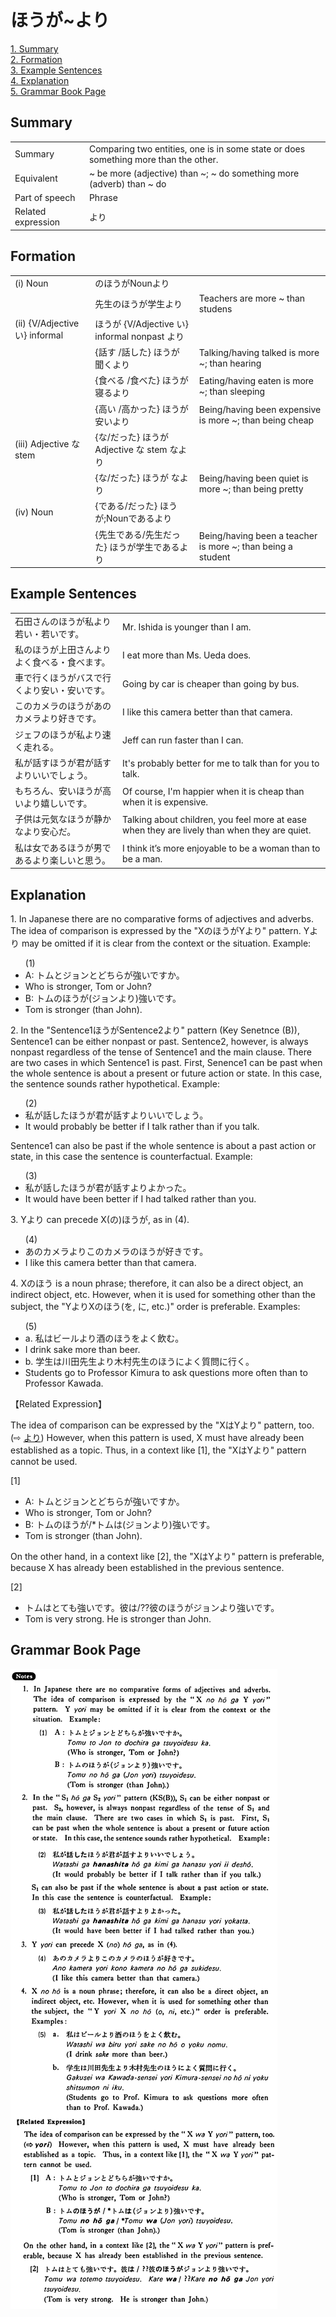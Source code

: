 # ほうが~より

[1. Summary](#summary)<br>
[2. Formation](#formation)<br>
[3. Example Sentences](#example-sentences)<br>
[4. Explanation](#explanation)<br>
[5. Grammar Book Page](#grammar-book-page)<br>


## Summary

<table><tr>   <td>Summary</td>   <td>Comparing two entities, one is in some state or does something more than the other.</td></tr><tr>   <td>Equivalent</td>   <td>~ be more (adjective) than ~; ~ do something more (adverb) than ~ do</td></tr><tr>   <td>Part of speech</td>   <td>Phrase</td></tr><tr>   <td>Related expression</td>   <td>より</td></tr></table>

## Formation

<table class="table"> <tbody><tr class="tr head"> <td class="td"><span class="numbers">(i)</span> <span> <span class="bold">Noun</span></span></td> <td class="td"><span class="concept">のほうが</span><span>Noun<span class="concept">より</span></span></td> <td class="td"><span>&nbsp;</span></td> </tr> <tr class="tr"> <td class="td"><span>&nbsp;</span></td> <td class="td"><span>先生<span class="concept">のほうが</span>学生<span class="concept">より</span></span> </td> <td class="td"><span>Teachers    are more ~ than studens</span></td> </tr> <tr class="tr head"> <td class="td"><span class="numbers">(ii)</span> <span> <span class="bold">{V/Adjective い}    informal</span></span></td> <td class="td"><span class="concept">ほうが</span><span> {V/Adjective い} informal nonpast <span class="concept">より</span></span></td> <td class="td"><span>&nbsp;</span></td> </tr> <tr class="tr"> <td class="td"><span>&nbsp;</span></td> <td class="td"><span>{話す /話した} <span class="concept">ほうが</span> 聞く<span class="concept">より</span></span></td> <td class="td"><span>Talking/having    talked is more ~; than hearing</span></td> </tr> <tr class="tr"> <td class="td"><span>&nbsp;</span></td> <td class="td"><span>{食べる /食べた} <span class="concept">ほうが</span> 寝る<span class="concept">より</span></span></td> <td class="td"><span>Eating/having    eaten is more ~; than sleeping</span></td> </tr> <tr class="tr"> <td class="td"><span>&nbsp;</span></td> <td class="td"><span>{高い /高かった} <span class="concept">ほうが</span> 安い<span class="concept">より</span></span></td> <td class="td"><span>Being/having    been expensive is more ~; than being cheap</span></td> </tr> <tr class="tr head"> <td class="td"><span class="numbers">(iii)</span> <span> <span class="bold">Adjective な stem</span></span></td> <td class="td"><span>{<span class="concept">な</span>/<span class="concept">だった</span>} <span class="concept">ほうが</span><span> Adjective な    stem </span><span class="concept">なより</span></span></td> <td class="td"><span>&nbsp;</span></td> </tr> <tr class="tr"> <td class="td"><span>&nbsp;</span></td> <td class="td"><span>{<span class="concept">な</span>/<span class="concept">だった</span>} <span class="concept">ほうが</span> <span class="concept">なより</span></span></td> <td class="td"><span>Being/having    been quiet is more ~; than being pretty</span></td> </tr> <tr class="tr head"> <td class="td"><span class="numbers">(iv)</span> <span> <span class="bold">Noun</span></span></td> <td class="td"><span>{<span class="concept">である</span>/<span class="concept">だった</span>} <span class="concept">ほうが</span>;Noun<span class="concept">であるより</span></span></td> <td class="td"><span>&nbsp;</span></td> </tr> <tr class="tr"> <td class="td"><span>&nbsp;</span></td> <td class="td"><span>{先生<span class="concept">である</span>/先生<span class="concept">だった</span>} <span class="concept">ほうが</span>学生<span class="concept">であるより</span></span></td> <td class="td"><span>Being/having    been a teacher is more ~; than being a student</span></td> </tr></tbody></table>

## Example Sentences

<table><tr>   <td>石田さんのほうが私より若い・若いです。</td>   <td>Mr. Ishida is younger than I am.</td></tr><tr>   <td>私のほうが上田さんよりよく食べる・食べます。</td>   <td>I eat more than Ms. Ueda does.</td></tr><tr>   <td>車で行くほうがバスで行くより安い・安いです。</td>   <td>Going by car is cheaper than going by bus.</td></tr><tr>   <td>このカメラのほうがあのカメラより好きです。</td>   <td>I like this camera better than that camera.</td></tr><tr>   <td>ジェフのほうが私より速く走れる。</td>   <td>Jeff can run faster than I can.</td></tr><tr>   <td>私が話すほうが君が話すよりいいでしょう。</td>   <td>It's probably better for me to talk than for you to talk.</td></tr><tr>   <td>もちろん、安いほうが高いより嬉しいです。</td>   <td>Of course, I'm happier when it is cheap than when it is expensive.</td></tr><tr>   <td>子供は元気なほうが静かなより安心だ。</td>   <td>Talking about children, you feel more at ease when they are lively than when they are quiet.</td></tr><tr>   <td>私は女であるほうが男であるより楽しいと思う。</td>   <td>I think it’s more enjoyable to be a woman than to be a man.</td></tr></table>

## Explanation

<p>1. In Japanese there are no comparative forms of adjectives and adverbs. The idea of comparison is expressed by the "Xの<span class="cloze">ほうが</span>Y<span class="cloze">より</span>" pattern. Y<span class="cloze">より</span> may be omitted if it is clear from the context or the situation. Example:</p>  <ul>(1) <li>A: トムとジョンとどちらが強いですか。</li> <li>Who is stronger, Tom or John?</li> <div class="divide"></div> <li>B: トムのほうが</span>(ジョンより</span>)強いです。</li> <li>Tom is stronger (than John).</li> </ul>  <p>2. In the "Sentence1<span class="cloze">ほうが</span>Sentence2<span class="cloze">より</span>" pattern (Key Senetnce (B)), Sentence1 can be either nonpast or past. Sentence2, however, is always nonpast regardless of the tense of Sentence1 and the main clause. There are two cases in which Sentence1 is past. First, Senence1 can be past when the whole sentence is about a present or future action or state. In this case, the sentence sounds rather hypothetical. Example:</p>  <ul>(2) <li>私が話した<span class="cloze">ほうが</span>君が話す<span class="cloze">より</span>いいでしょう。</li> <li>It would probably be better if I talk rather than if you talk.</li> </ul>  <p>Sentence1 can also be past if the whole sentence is about a past action or state, in this case the sentence is counterfactual. Example:</p>  <ul>(3) <li>私が話した<span class="cloze">ほうが</span>君が話す<span class="cloze">より</span>よかった。</li> <li>It would have been better if I had talked rather than you.</li> </ul>  <p>3. Y<span class="cloze">より</span> can precede X(の)<span class="cloze">ほうが</span>, as in (4).  <ul>(4) <li>あのカメラ<span class="cloze">より</span>このカメラの<span class="cloze">ほう</span>が好きです。</li> <li>I like this camera better than that camera.</li> </ul>  <p>4. Xの<span class="cloze">ほう</span> is a noun phrase; therefore, it can also be a direct object, an indirect object, etc. However, when it is used for something other than the subject, the "Y<span class="cloze">より</span>Xの<span class="cloze">ほう</span>(を, に, etc.)" order is preferable. Examples:</p>  <ul>(5) <li>a. 私はビール<span class="cloze">より</span>酒の<span class="cloze">ほう</span>をよく飲む。</li> <li>I drink sake more than beer.</li> <div class="divide"></div> <li>b. 学生は川田先生<span class="cloze">より</span>木村先生の<span class="cloze">ほう</span>によく質問に行く。</li> <li>Students go to Professor Kimura to ask questions more often than to Professor Kawada.</li> </ul>  <p>【Related Expression】</p>  <p>The idea of comparison can be expressed by the "XはYより" pattern, too. (⇨ <a href="#㊦ より (1)">より</a>) However, when this pattern is used, X must have already been established as a topic. Thus, in a context like [1], the "XはYより" pattern cannot be used.</p>  <p>[1]</p>  <ul> <li>A: トムとジョンとどちらが強いですか。</li> <li>Who is stronger, Tom or John?</li> <div class="divide"></div> <li>B: トムの<span class="cloze">ほうが</span>/*トムは(ジョン<span class="cloze">より</span>)強いです。</li> <li>Tom is stronger (than John).</li> </ul>  <p>On the other hand, in a context like [2], the "XはYより" pattern is preferable, because X has already been established in the previous sentence.</p>  <p>[2]</p>  <ul> <li>トムはとても強いです。彼は/??彼の<span class="cloze">ほうが</span>ジョン<span class="cloze">より</span>強いです。</li> <li>Tom is very strong. He is stronger than John.</li> </ul>

## Grammar Book Page

![](../img/Basicほうが～より.png)

